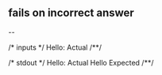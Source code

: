 ## fails on incorrect answer
--

/* inputs */
Hello: Actual
/**/

/* stdout */
Hello: Actual
Hello Expected
/**/